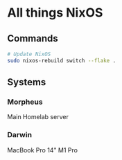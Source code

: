 # All things NixOS

## Commands

```bash
# Update NixOS
sudo nixos-rebuild switch --flake .
```


## Systems

### Morpheus

Main Homelab server

### Darwin

MacBook Pro 14" M1 Pro
